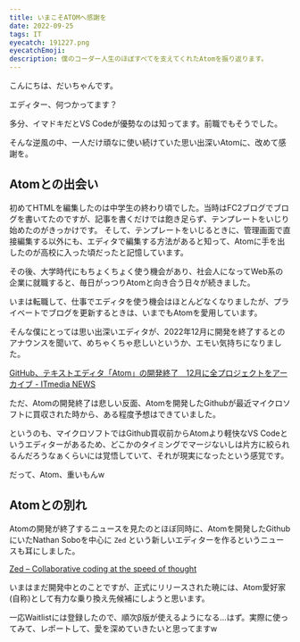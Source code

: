 ```yaml
---
title: いまこそATOMへ感謝を
date: 2022-09-25
tags: IT
eyecatch: 191227.png
eyecatchEmoji:
description: 僕のコーダー人生のほぼすべてを支えてくれたAtomを振り返ります。
---
```


こんにちは、だいちゃんです。

エディター、何つかってます？

多分、イマドキだとVS Codeが優勢なのは知ってます。前職でもそうでした。

そんな逆風の中、一人だけ頑なに使い続けていた思い出深いAtomに、改めて感謝を。

## Atomとの出会い

初めてHTMLを編集したのは中学生の終わり頃でした。当時はFC2ブログでブログを書いてたのですが、記事を書くだけでは飽き足らず、テンプレートをいじり始めたのがきっかけです。
そして、テンプレートをいじるときに、管理画面で直接編集する以外にも、エディタで編集する方法があると知って、Atomに手を出したのが高校に入った頃だったと記憶しています。

その後、大学時代にもちょくちょく使う機会があり、社会人になってWeb系の企業に就職すると、毎日がっつりAtomと向き合う日々が続きました。

いまは転職して、仕事でエディタを使う機会はほとんどなくなりましたが、プライベートでブログを更新するときは、いまでもAtomを愛用しています。

そんな僕にとっては思い出深いエディタが、2022年12月に開発を終了するとのアナウンスを聞いて、めちゃくちゃ悲しいというか、エモい気持ちになりました。

[GitHub、テキストエディタ「Atom」の開発終了　12月に全プロジェクトをアーカイブ - ITmedia NEWS](https://www.itmedia.co.jp/news/articles/2206/09/news102.html)

ただ、Atomの開発終了は悲しい反面、Atomを開発したGithubが最近マイクロソフトに買収された時から、ある程度予想はできていました。

というのも、マイクロソフトではGithub買収前からAtomより軽快なVS Codeというエディターがあるため、どこかのタイミングでマージないしは片方に絞られるんだろうなぁくらいには覚悟していて、それが現実になったという感覚です。

だって、Atom、重いもんw


## Atomとの別れ

Atomの開発が終了するニュースを見たのとほぼ同時に、Atomを開発したGithubにいたNathan Soboを中心に `Zed` という新しいエディターを作るというニュースも耳にしました。

[Zed – Collaborative coding at the speed of thought](https://zed.dev/)

いまはまだ開発中とのことですが、正式にリリースされた暁には、Atom愛好家(自称)として有力な乗り換え先候補にしようと思います。

一応Waitlistには登録したので、順次β版が使えるようになる...はず。実際に使ってみて、レポートして、愛を深めていきたいと思ってますw
